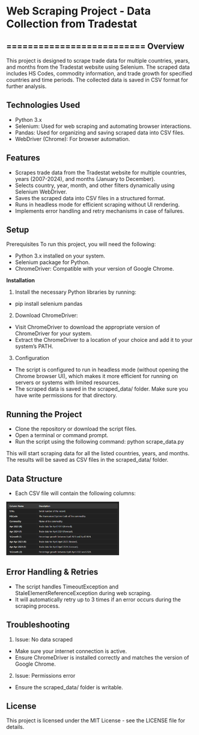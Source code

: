 # **Web Scraping Project - Data Collection from Tradestat**
==========================
**Overview**
----------------------------------------------------------------
This project is designed to scrape trade data for multiple countries, years, and months from the Tradestat website using Selenium. The scraped data includes HS Codes, commodity information, and trade growth for specified countries and time periods. The collected data is saved in CSV format for further analysis.

**Technologies Used**
----------------------------------------------------------------
* Python 3.x
* Selenium: Used for web scraping and automating browser interactions.
* Pandas: Used for organizing and saving scraped data into CSV files.
* WebDriver (Chrome): For browser automation.

**Features**
----------------------------------------------------------------
* Scrapes trade data from the Tradestat website for multiple countries, years (2007-2024), and months (January to December).
* Selects country, year, month, and other filters dynamically using Selenium WebDriver.
* Saves the scraped data into CSV files in a structured format.
* Runs in headless mode for efficient scraping without UI rendering.
* Implements error handling and retry mechanisms in case of failures.

**Setup**
----------------------------------------------------------------
Prerequisites
To run this project, you will need the following:

* Python 3.x installed on your system.
* Selenium package for Python.
* ChromeDriver: Compatible with your version of Google Chrome.

**Installation**
1) Install the necessary Python libraries by running:
* pip install selenium pandas

2) Download ChromeDriver:
* Visit ChromeDriver to download the appropriate version of ChromeDriver for your system.
* Extract the ChromeDriver to a location of your choice and add it to your system’s PATH.

3) Configuration
* The script is configured to run in headless mode (without opening the Chrome browser UI), which makes it more efficient for running on servers or systems with limited resources.
* The scraped data is saved in the scraped_data/ folder. Make sure you have write permissions for that directory.

**Running the Project**
----------------------------------------------------
* Clone the repository or download the script files.
* Open a terminal or command prompt.
* Run the script using the following command:  python scrape_data.py


This will start scraping data for all the listed countries, years, and months. The results will be saved as CSV files in the scraped_data/ folder.

**Data Structure**
----------------------------------------------------
* Each CSV file will contain the following columns:
<img src="assets/image.png" alt="Data Structure" width="300"/>


**Error Handling & Retries**
----------------------------------------------------
* The script handles TimeoutException and StaleElementReferenceException during web scraping.
* It will automatically retry up to 3 times if an error occurs during the scraping process.

**Troubleshooting**
----------------------------------------------------
1) Issue: No data scraped

* Make sure your internet connection is active.
* Ensure ChromeDriver is installed correctly and matches the version of Google Chrome.
2) Issue: Permissions error

* Ensure the scraped_data/ folder is writable.

**License**
----------------------------------------------------
This project is licensed under the MIT License - see the LICENSE file for details.